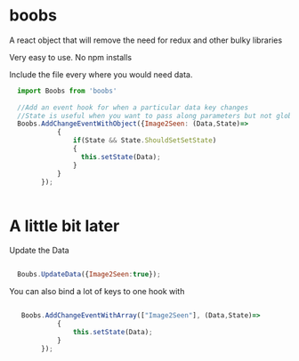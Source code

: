 # boobs
A react object that will remove the need for redux and other bulky libraries


Very easy to use. No npm installs

Include the file every where you would need data.

```javascript
  import Boobs from 'boobs'
  
  //Add an event hook for when a particular data key changes
  //State is useful when you want to pass along parameters but not globlly
  Boobs.AddChangeEventWithObject({Image2Seen: (Data,State)=>
            {
                if(State && State.ShouldSetSetState)
                {
                  this.setState(Data);
                }
            }
        });
        
```

# A little bit later

Update the Data
```javascript

  Boubs.UpdateData({Image2Seen:true});
```

You can also bind a lot of keys to one hook with 
```javascript

   Boobs.AddChangeEventWithArray(["Image2Seen"], (Data,State)=>
            {
                this.setState(Data);
            }
        });
```

